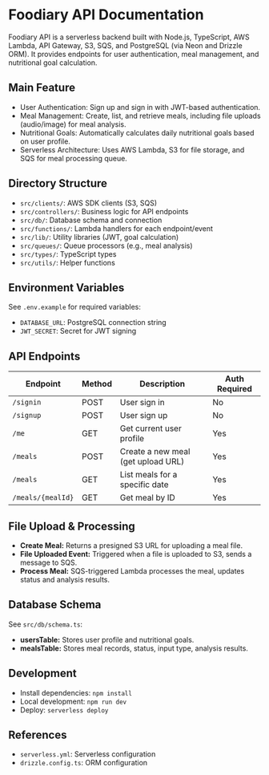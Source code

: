 
# Foodiary API Documentation

Foodiary API is a serverless backend built with Node.js, TypeScript, AWS Lambda, API Gateway, S3, SQS, and PostgreSQL (via Neon and Drizzle ORM). It provides endpoints for user authentication, meal management, and nutritional goal calculation.

## Main Feature

* User Authentication: Sign up and sign in with JWT-based authentication.
* Meal Management: Create, list, and retrieve meals, including file uploads (audio/image) for meal analysis.
* Nutritional Goals: Automatically calculates daily nutritional goals based on user profile.
* Serverless Architecture: Uses AWS Lambda, S3 for file storage, and SQS for meal processing queue.

## Directory Structure

- `src/clients/`: AWS SDK clients (S3, SQS)
- `src/controllers/`: Business logic for API endpoints
- `src/db/`: Database schema and connection
- `src/functions/`: Lambda handlers for each endpoint/event
- `src/lib/`: Utility libraries (JWT, goal calculation)
- `src/queues/`: Queue processors (e.g., meal analysis)
- `src/types/`: TypeScript types
- `src/utils/`: Helper functions

## Environment Variables

See `.env.example` for required variables:

- `DATABASE_URL`: PostgreSQL connection string
- `JWT_SECRET`: Secret for JWT signing

## API Endpoints

| Endpoint            | Method | Description                        | Auth Required |
|---------------------|--------|------------------------------------|--------------|
| `/signin`           | POST   | User sign in                       | No           |
| `/signup`           | POST   | User sign up                       | No           |
| `/me`               | GET    | Get current user profile           | Yes          |
| `/meals`            | POST   | Create a new meal (get upload URL) | Yes          |
| `/meals`            | GET    | List meals for a specific date     | Yes          |
| `/meals/{mealId}`   | GET    | Get meal by ID                     | Yes          |

## File Upload & Processing

- **Create Meal:** Returns a presigned S3 URL for uploading a meal file.
- **File Uploaded Event:** Triggered when a file is uploaded to S3, sends a message to SQS.
- **Process Meal:** SQS-triggered Lambda processes the meal, updates status and analysis results.

## Database Schema

See `src/db/schema.ts`:

- **usersTable:** Stores user profile and nutritional goals.
- **mealsTable:** Stores meal records, status, input type, analysis results.

## Development

- Install dependencies: `npm install`
- Local development: `npm run dev`
- Deploy: `serverless deploy`

## References

- `serverless.yml`: Serverless configuration
- `drizzle.config.ts`: ORM configuration

